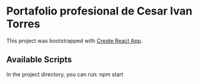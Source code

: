 # Portafolio profesional de Cesar Ivan Torres

This project was bootstrapped with [Create React App](https://github.com/facebook/create-react-app).

## Available Scripts

In the project directory, you can run:
npm start